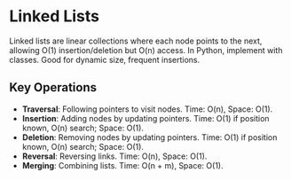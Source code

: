 # Linked Lists

Linked lists are linear collections where each node points to the next, allowing O(1) insertion/deletion but O(n) access. In Python, implement with classes. Good for dynamic size, frequent insertions.

## Key Operations
- **Traversal**: Following pointers to visit nodes. Time: O(n), Space: O(1).
- **Insertion**: Adding nodes by updating pointers. Time: O(1) if position known, O(n) search; Space: O(1).
- **Deletion**: Removing nodes by updating pointers. Time: O(1) if position known, O(n) search; Space: O(1).
- **Reversal**: Reversing links. Time: O(n), Space: O(1).
- **Merging**: Combining lists. Time: O(n + m), Space: O(1).
